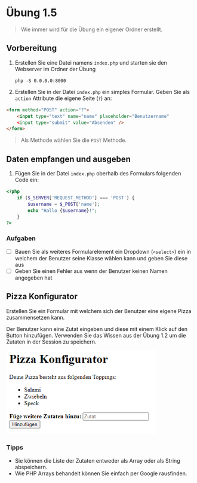 # Übung 1.5 #

> Wie immer wird für die Übung ein eigener Ordner erstellt.

## Vorbereitung ##

1. Erstellen Sie eine Datei namens `index.php` und starten sie den Webserver im Ordner der Übung

    ```shell script
    php -S 0.0.0.0:8000
    ```

1. Erstellen Sie in der Datei `index.php` ein simples Formular. Geben Sie als `action` Attribute die eigene Seite (`?`) an:

```html
<form method="POST" action="?">
    <input type="text" name="name" placeholder="Benutzername"
    <input type="submit" value="Absenden" />
</form>
```

> Als Methode wählen Sie die `POST` Methode.

## Daten empfangen und ausgeben ##

1. Fügen Sie in der Datei `index.php` oberhalb des Formulars folgenden Code ein:

```php
<?php
    if ($_SERVER['REQUEST_METHOD'] === 'POST') {
        $username = $_POST['name'];
        echo "Hallo {$username}!";
    }
?>
```

### Aufgaben ###

- [ ] Bauen Sie als weiteres Formularelement ein Dropdown (`<select>`) ein in welchem der Benutzer seine Klasse wählen kann und geben Sie diese aus
- [ ] Geben Sie einen Fehler aus wenn der Benutzer keinen Namen angegeben hat

## Pizza Konfigurator ##

Erstellen Sie ein Formular mit welchem sich der Benutzer eine eigene Pizza zusammensetzen kann.

Der Benutzer kann eine Zutat eingeben und diese mit einem Klick auf den Button hinzufügen. Verwenden Sie
das Wissen aus der Übung 1.2 um die Zutaten in der Session zu speichern.

![Pizza Konfigurator](https://raw.githubusercontent.com/Andi-Moser/SJ20-21-M151/main/Uebungen/img/pizza.png)

### Tipps ###

- Sie können die Liste der Zutaten entweder als Array oder als String abspeichern.
- Wie PHP Arrays behandelt können Sie einfach per Google rausfinden.